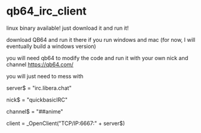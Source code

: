 # qb64_irc_client

linux binary available! just download it and run it!

download QB64 and run it there if you run windows and mac
(for now, I will eventually build a windows version)

you will need qb64 to modify the code and run it with your own nick and channel 
https://qb64.com/

you will just need to mess with 

server$ = "irc.libera.chat"

nick$ = "quickbasicIRC"

channel$ = "##anime"

client = _OpenClient("TCP/IP:6667:" + server$)
